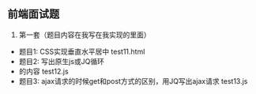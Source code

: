 ## 前端面试题
1. 第一套（题目内容在我写在我实现的里面）
  - 题目1: CSS实现垂直水平居中     test11.html
  - 题目2: 写出原生js或JQ循环<li>的内容     test12.js
  - 题目3: ajax请求的时候get和post方式的区别，用JQ写出ajax请求     test13.js